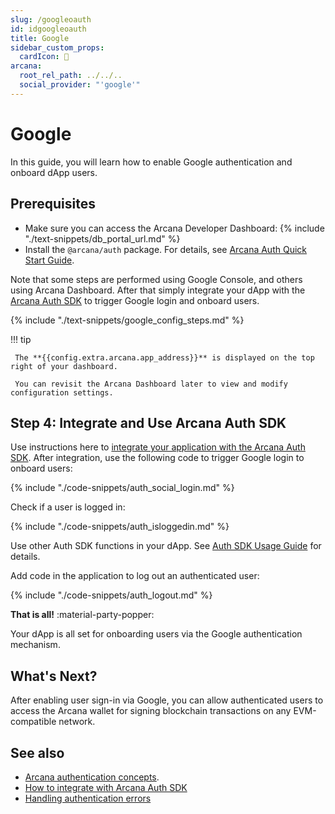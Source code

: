 ```yaml
---
slug: /googleoauth
id: idgoogleoauth
title: Google
sidebar_custom_props:
  cardIcon: 🤝
arcana:
  root_rel_path: ../../..
  social_provider: "'google'"
---
```


# Google

In this guide, you will learn how to enable Google authentication and onboard dApp users.

## Prerequisites

* Make sure you can access the Arcana Developer Dashboard: {% include "./text-snippets/db_portal_url.md" %}
* Install the `@arcana/auth` package. For details, see [Arcana Auth Quick Start Guide]({{page.meta.arcana.root_rel_path}}/walletsdk/wallet_qs.md).

Note that some steps are performed using Google Console, and others using Arcana Dashboard. After that simply integrate your dApp with the [Arcana Auth SDK]({{page.meta.arcana.root_rel_path}}/concepts/authsdk.md) to trigger Google login and onboard users.

{% include "./text-snippets/google_config_steps.md" %}

!!! tip 

     The **{{config.extra.arcana.app_address}}** is displayed on the top right of your dashboard.

     You can revisit the Arcana Dashboard later to view and modify configuration settings. 

## Step 4: Integrate and Use Arcana Auth SDK

Use instructions here to [integrate your application with the Arcana Auth SDK]({{page.meta.arcana.root_rel_path}}/howto/integrate_auth/index.md). After integration, use the following code to trigger Google login to onboard users:

{% include "./code-snippets/auth_social_login.md" %}

Check if a user is logged in:

{% include "./code-snippets/auth_isloggedin.md" %}

Use other Auth SDK functions in your dApp. See [Auth SDK Usage Guide]({{page.meta.arcana.root_rel_path}}/walletsdk/wallet_usage.md) for details.

Add code in the application to log out an authenticated user:

{% include "./code-snippets/auth_logout.md" %}

**That is all!**  :material-party-popper:

Your dApp is all set for onboarding users via the Google authentication mechanism.

## What's Next?

After enabling user sign-in via Google, you can allow authenticated users to access the Arcana wallet for signing blockchain transactions on any EVM-compatible network.

## See also

* [Arcana authentication concepts]({{page.meta.arcana.root_rel_path}}/concepts/authtype/arcanaauth.md).
* [How to integrate with Arcana Auth SDK]({{page.meta.arcana.root_rel_path}}/howto/integrate_auth/index.md)
* [Handling authentication errors]({{page.meta.arcana.root_rel_path}}/walletsdk/wallet_err.md)

